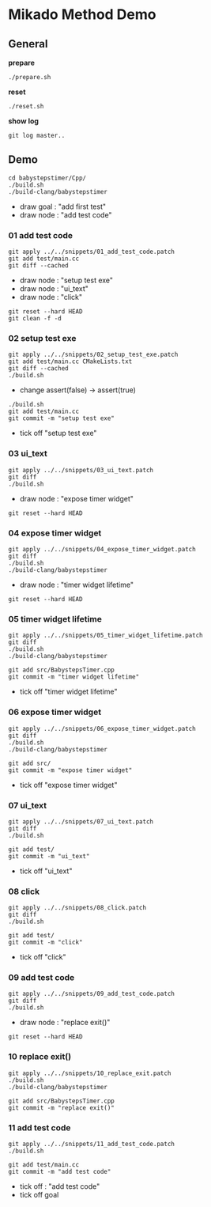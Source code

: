 # Mikado Method Demo

## General

**prepare**
```
./prepare.sh
```

**reset**
```
./reset.sh
```

**show log**
```
git log master..
```

## Demo

```
cd babystepstimer/Cpp/
./build.sh
./build-clang/babystepstimer
```

* draw goal : "add first test"
* draw node : "add test code"

### 01 add test code

```
git apply ../../snippets/01_add_test_code.patch
git add test/main.cc
git diff --cached
```

* draw node : "setup test exe"
* draw node : "ui_text"
* draw node : "click"

```
git reset --hard HEAD
git clean -f -d
```

### 02 setup test exe

```
git apply ../../snippets/02_setup_test_exe.patch
git add test/main.cc CMakeLists.txt
git diff --cached
./build.sh
```

* change assert(false) -> assert(true)

```
./build.sh
git add test/main.cc
git commit -m "setup test exe"
```

* tick off "setup test exe"

### 03 ui_text

```
git apply ../../snippets/03_ui_text.patch
git diff
./build.sh
```

* draw node : "expose timer widget"

```
git reset --hard HEAD
```

### 04 expose timer widget

```
git apply ../../snippets/04_expose_timer_widget.patch
git diff
./build.sh
./build-clang/babystepstimer
```

* draw node : "timer widget lifetime"

```
git reset --hard HEAD
```

### 05 timer widget lifetime

```
git apply ../../snippets/05_timer_widget_lifetime.patch
git diff
./build.sh
./build-clang/babystepstimer
```

```
git add src/BabystepsTimer.cpp
git commit -m "timer widget lifetime"
```

* tick off "timer widget lifetime"

### 06 expose timer widget

```
git apply ../../snippets/06_expose_timer_widget.patch
git diff
./build.sh
./build-clang/babystepstimer
```

```
git add src/
git commit -m "expose timer widget"
```

* tick off "expose timer widget"

### 07 ui_text

```
git apply ../../snippets/07_ui_text.patch
git diff
./build.sh
```

```
git add test/
git commit -m "ui_text"
```

* tick off "ui_text"

### 08 click

```
git apply ../../snippets/08_click.patch
git diff
./build.sh
```

```
git add test/
git commit -m "click"
```

* tick off "click"

### 09 add test code

```
git apply ../../snippets/09_add_test_code.patch
git diff
./build.sh
```

* draw node : "replace exit()"

```
git reset --hard HEAD
```

### 10 replace exit()

```
git apply ../../snippets/10_replace_exit.patch
./build.sh
./build-clang/babystepstimer
```

```
git add src/BabystepsTimer.cpp
git commit -m "replace exit()"
```


### 11 add test code

```
git apply ../../snippets/11_add_test_code.patch
./build.sh
```

```
git add test/main.cc
git commit -m "add test code"
```

* tick off : "add test code"
* tick off goal
